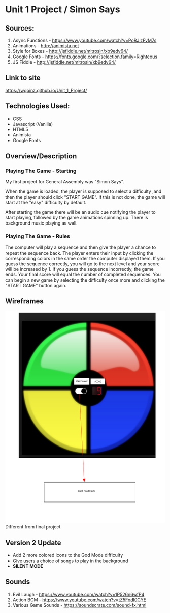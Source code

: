# Unit 1 Project / Simon Says

## Sources:
1. Async Functions -  https://www.youtube.com/watch?v=PoRJizFvM7s
2. Animations - http://animista.net
3. Style for Boxes - http://jsfiddle.net/mitrosin/xb9edv64/ 
4. Google Fonts - https://fonts.google.com/?selection.family=Righteous
5. JS Fiddle - http://jsfiddle.net/mitrosin/xb9edv64/


## Link to site
https://wgoinz.github.io/Unit_1_Project/

## Technologies Used:
* CSS
* Javascript (Vanilla)
* HTML5
* Animista
* Google Fonts

## Overview/Description
### Playing The Game - Starting
My first project for General Assembly was "Simon Says". 

When the game is loaded, the player is supposed to select a difficulty ,and then the player should click "START GAME". If this is not done, the game will start at the "easy" difficulty by default. 

After starting the game there will be an audio cue notifying the player to start playing, followed by the game animations spinning up. There is background music playing as well.

### Playing The Game - Rules
The computer will play a sequence and then give the player a chance to repeat the sequence back. The player enters their input by clicking the corresponding colors in the same order the computer displayed them. 
If you guess the sequence correctly, you will go to the next level and your score will be increased by 1.
If you guess the sequence incorrectly, the game ends. Your final score will equal the number of completed sequences.
You can begin a new game by selecting the difficulty once more and clicking the "START GAME" button again.


## Wireframes
![Wireframe Image](/img/wireframe.png)
Different from final project

## Version 2 Update
* Add 2 more colored icons to the God Mode difficulty
* Give users a choice of songs to play in the background
* **SILENT MODE**

## Sounds
1. Evil Laugh - https://www.youtube.com/watch?v=1P526n6wfP4
2. Action BGM - https://www.youtube.com/watch?v=tZ5FodI0CYE
3. Various Game Sounds - https://soundscrate.com/sound-fx.html